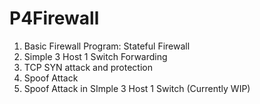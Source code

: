 # P4Firewall
1. Basic Firewall Program: Stateful Firewall
2. Simple 3 Host 1 Switch Forwarding
3. TCP SYN attack and protection
4. Spoof Attack 
5. Spoof Attack in SImple 3 Host 1 Switch (Currently WIP)
